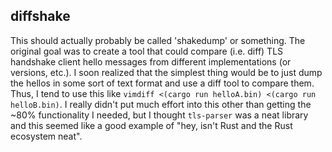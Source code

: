 diffshake
-----

This should actually probably be called 'shakedump' or something. The original goal was to create a tool that could
compare (i.e. diff) TLS handshake client hello messages from different implementations (or versions, etc.). I soon
realized that the simplest thing would be to just dump the hellos in some sort of text format and use a diff tool to
compare them. Thus, I tend to use this like `vimdiff <(cargo run helloA.bin) <(cargo run helloB.bin)`. I really didn't
put much effort into this other than getting the ~80% functionality I needed, but I thought `tls-parser` was a neat
library and this seemed like a good example of "hey, isn't Rust and the Rust ecosystem neat".


